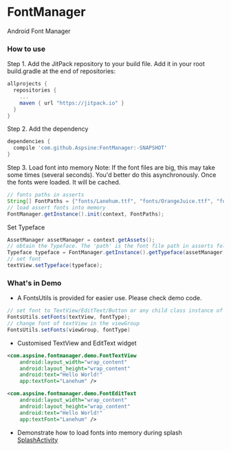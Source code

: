 # FontManager
Android Font Manager

### How to use
Step 1. Add the JitPack repository to your build file. Add it in your root build.gradle at the end of repositories:
```groovy
allprojects {
  repositories {
  	...
  	maven { url "https://jitpack.io" }
  }
}
```

Step 2. Add the dependency
```groovy
dependencies {
  compile 'com.github.Aspsine:FontManager:-SNAPSHOT'
}
```

Step 3. Load font into memory
Note: If the font files are big, this may take some times (several seconds). You'd better do this asynchronously.
Once the fonts were loaded. It will be cached.
```java
// fonts paths in asserts
String[] FontPaths = {"fonts/Lanehum.ttf", "fonts/OrangeJuice.ttf", "fonts/OrmontLight.ttf", "fonts/WedgieRegular.ttf"};
// load assert fonts into memory
FontManager.getInstance().init(context, FontPaths);
```
Set Typeface
```java
AssetManager assetManager = context.getAssets();
// obtain the Typeface. The 'path' is the font file path in asserts folder
Typeface typeface = FontManager.getInstance().getTypeface(assetManager, path);
// set font
textView.setTypeface(typeface);
```

### What's in Demo

- A FontsUtils is provided for easier use. Please check demo code.
```java
// set font to TextView/EditText/Button or any child class instance of TextView
FontsUtils.setFonts(textView, fontType);
// change font of textView in the viewGroup
FontsUtils.setFonts(viewGroup, fontType)
```

- Customised TextView and EditText widget
```xml
<com.aspsine.fontmanager.demo.FontTextView
    android:layout_width="wrap_content"
    android:layout_height="wrap_content"
    android:text="Hello World!"
    app:textFont="Lanehum" />
```
```xml
<com.aspsine.fontmanager.demo.FontEditText
    android:layout_width="wrap_content"
    android:layout_height="wrap_content"
    android:text="Hello World!"
    app:textFont="Lanehum" />
```

- Demonstrate how to load fonts into memory during splash
 [SplashActivity](https://github.com/Aspsine/FontManager/blob/master/app/src/main/java/com/aspsine/fontmanager/demo/SplashActivity.java)